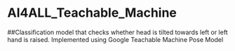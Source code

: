 # AI4ALL_Teachable_Machine

##Classification model that checks whether head is tilted towards left or left hand is raised. Implemented using Google Teachable Machine Pose Model

